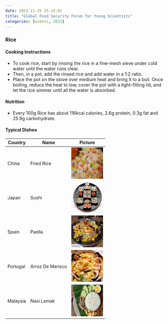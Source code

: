 ```yaml
---
date: 2023-11-25 15:15:01
title: "Global Food Security Forum for Young Scientists"
categories: [events, 2033]
---
```


###  Rice ###

#### Cooking Instructions ####
- To cook rice, start by rinsing the rice in a fine-mesh sieve under cold water until the water runs clear.
- Then, in a pot, add the rinsed rice and add water in a 1:2 ratio.
- Place the pot on the stove over medium heat and bring it to a boil. Once boiling, reduce the heat to low, cover the pot with a tight-fitting lid, and let the rice simmer until all the water is absorbed.

#### Nutrition ####
- Every 100g Rice has about 116kcal calories, 2.6g protein, 0.3g fat and 25.9g carbohydrate.

#### Typical Dishes ####
| Country  | Name             | Picture                                          |
| -------- | ---------------- | ------------------------------------------------ |
| China    | Fried Rice       | <img src="/img/China-Rice.png" width="100px">    |
| Japan    | Sushi            | <img src="/img/Japan-Rice.png" width="100px">    |
| Spain    | Paella           | <img src="/img/Spain-Rice.png" width="100px">    |
| Portugal | Arroz De Marisco | <img src="/img/Portugal-Rice.png" width="100px"> |
| Malaysia | Nasi Lemak       | <img src="/img/Malaysia-Rice.png" width="100px"> |